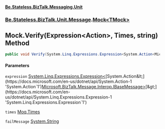 #### [Be.Stateless.BizTalk.Messaging.Unit](README.md 'README')
### [Be.Stateless.BizTalk.Unit.Message](Be.Stateless.BizTalk.Unit.Message.md 'Be.Stateless.BizTalk.Unit.Message').[Mock&lt;TMock&gt;](Mock_TMock_.md 'Be.Stateless.BizTalk.Unit.Message.Mock<TMock>')

## Mock<TMock>.Verify(Expression<Action<IBaseMessage>>, Times, string) Method

```csharp
public void Verify(System.Linq.Expressions.Expression<System.Action<Microsoft.BizTalk.Message.Interop.IBaseMessage>> expression, Moq.Times times, string failMessage=null);
```
#### Parameters

<a name='Be.Stateless.BizTalk.Unit.Message.Mock_TMock_.Verify(System.Linq.Expressions.Expression_System.Action_Microsoft.BizTalk.Message.Interop.IBaseMessage__,Moq.Times,string).expression'></a>

`expression` [System.Linq.Expressions.Expression&lt;](https://docs.microsoft.com/en-us/dotnet/api/System.Linq.Expressions.Expression-1 'System.Linq.Expressions.Expression`1')[System.Action&lt;](https://docs.microsoft.com/en-us/dotnet/api/System.Action-1 'System.Action`1')[Microsoft.BizTalk.Message.Interop.IBaseMessage](https://docs.microsoft.com/en-us/dotnet/api/Microsoft.BizTalk.Message.Interop.IBaseMessage 'Microsoft.BizTalk.Message.Interop.IBaseMessage')[&gt;](https://docs.microsoft.com/en-us/dotnet/api/System.Action-1 'System.Action`1')[&gt;](https://docs.microsoft.com/en-us/dotnet/api/System.Linq.Expressions.Expression-1 'System.Linq.Expressions.Expression`1')

<a name='Be.Stateless.BizTalk.Unit.Message.Mock_TMock_.Verify(System.Linq.Expressions.Expression_System.Action_Microsoft.BizTalk.Message.Interop.IBaseMessage__,Moq.Times,string).times'></a>

`times` [Moq.Times](https://docs.microsoft.com/en-us/dotnet/api/Moq.Times 'Moq.Times')

<a name='Be.Stateless.BizTalk.Unit.Message.Mock_TMock_.Verify(System.Linq.Expressions.Expression_System.Action_Microsoft.BizTalk.Message.Interop.IBaseMessage__,Moq.Times,string).failMessage'></a>

`failMessage` [System.String](https://docs.microsoft.com/en-us/dotnet/api/System.String 'System.String')